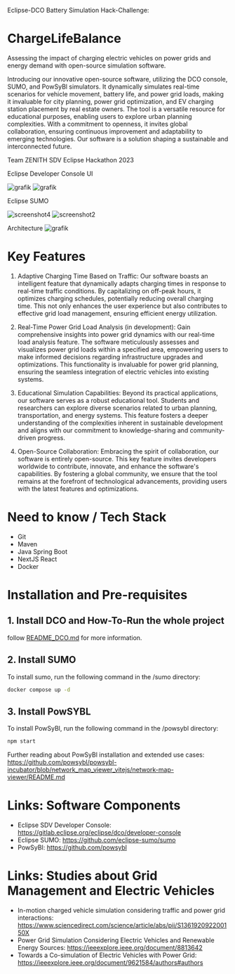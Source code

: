 Eclipse-DCO Battery Simulation Hack-Challenge:

# ChargeLifeBalance

Assessing the impact of charging electric vehicles on power grids and energy demand with open-source simulation software. 

Introducing our innovative open-source software, utilizing the DCO console, SUMO, and PowSyBl simulators. It dynamically simulates real-time scenarios for vehicle movement, battery life, and power grid loads, making it invaluable for city planning, power grid optimization, and EV charging station placement by real estate owners. The tool is a versatile resource for educational purposes, enabling users to explore urban planning complexities. With a commitment to openness, it invites global collaboration, ensuring continuous improvement and adaptability to emerging technologies. Our software is a solution shaping a sustainable and interconnected future.

Team ZENITH
SDV Eclipse Hackathon 2023

Eclipse Developer Console UI

![grafik](docs/images/PLB_1.png)
![grafik](docs/images/PLB_2.png)

Eclipse SUMO

![screenshot4](docs/images/sumo_3.png)
![screenshot2](docs/images/sumo_1.png)

Architecture
![grafik](docs/images/CLB_diagram.svg "System Diagram: Eclipse Developer Console DCO")

# Key Features

1. Adaptive Charging Time Based on Traffic:
Our software boasts an intelligent feature that dynamically adapts charging times in response to real-time traffic conditions. By capitalizing on off-peak hours, it optimizes charging schedules, potentially reducing overall charging time. This not only enhances the user experience but also contributes to effective grid load management, ensuring efficient energy utilization.

2. Real-Time Power Grid Load Analysis (in development):
Gain comprehensive insights into power grid dynamics with our real-time load analysis feature. The software meticulously assesses and visualizes power grid loads within a specified area, empowering users to make informed decisions regarding infrastructure upgrades and optimizations. This functionality is invaluable for power grid planning, ensuring the seamless integration of electric vehicles into existing systems.

3. Educational Simulation Capabilities:
Beyond its practical applications, our software serves as a robust educational tool. Students and researchers can explore diverse scenarios related to urban planning, transportation, and energy systems. This feature fosters a deeper understanding of the complexities inherent in sustainable development and aligns with our commitment to knowledge-sharing and community-driven progress.

4. Open-Source Collaboration:
Embracing the spirit of collaboration, our software is entirely open-source. This key feature invites developers worldwide to contribute, innovate, and enhance the software's capabilities. By fostering a global community, we ensure that the tool remains at the forefront of technological advancements, providing users with the latest features and optimizations.


# Need to know / Tech Stack

- Git
- Maven
- Java Spring Boot
- NextJS React
- Docker

# Installation and Pre-requisites

## 1. Install DCO and How-To-Run the whole project
  follow [README_DCO.md](./README_DCO.md) for more information.

## 2. Install SUMO

To install sumo, run the following command in the /sumo directory:

```bash
docker compose up -d
```

## 3. Install PowSYBL

To install PowSyBl, run the following command in the /powsybl directory:

```bash
npm start
```

Further reading about PowSyBl installation and extended use cases: https://github.com/powsybl/powsybl-incubator/blob/network_map_viewer_vitejs/network-map-viewer/README.md

# Links: Software Components

- Eclipse SDV Developer Console: https://gitlab.eclipse.org/eclipse/dco/developer-console
- Eclipse SUMO: https://github.com/eclipse-sumo/sumo
- PowSyBI: https://github.com/powsybl

# Links: Studies about Grid Management and Electric Vehicles

- In-motion charged vehicle simulation considering traffic and power grid interactions: https://www.sciencedirect.com/science/article/abs/pii/S136192092200150X 
- Power Grid Simulation Considering Electric Vehicles and Renewable Energy Sources: https://ieeexplore.ieee.org/document/8813642
- Towards a Co-simulation of Electric Vehicles with Power Grid: https://ieeexplore.ieee.org/document/9621584/authors#authors
